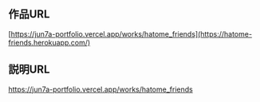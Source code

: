 ## 作品URL
[https://jun7a-portfolio.vercel.app/works/hatome_friends](https://hatome-friends.herokuapp.com/)

## 説明URL
https://jun7a-portfolio.vercel.app/works/hatome_friends
